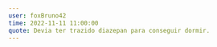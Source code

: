 ```yaml
---
user: foxBruno42
time: 2022-11-11 11:00:00
quote: Devia ter trazido diazepan para conseguir dormir.
---
```

